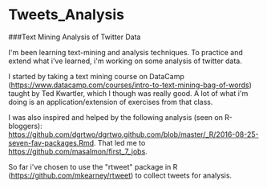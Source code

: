 # Tweets_Analysis
###Text Mining Analysis of Twitter Data

I'm been learning text-mining and analysis techniques. To practice and extend what i've learned, i'm working on some analysis of twitter data. 

I started by taking a text mining course on DataCamp (<https://www.datacamp.com/courses/intro-to-text-mining-bag-of-words>) taught by Ted Kwartler, which I though was really good.
A lot of what i'm doing is an application/extension of exercises from that class. 

I was also inspired and helped by the following analysis (seen on R-bloggers): <https://github.com/dgrtwo/dgrtwo.github.com/blob/master/_R/2016-08-25-seven-fav-packages.Rmd>.  That led me to <https://github.com/masalmon/first_7_jobs>.

So far i've chosen to use the "rtweet" package in R (<https://github.com/mkearney/rtweet>) to collect tweets for analysis.
